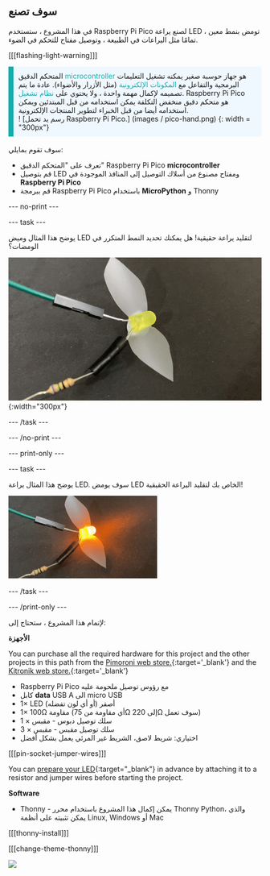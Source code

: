 ## سوف تصنع

في هذا المشروع ، ستستخدم Raspberry Pi Pico لصنع يراعة LED تومض بنمط معين ، تمامًا مثل اليراعات في الطبيعة ، وتوصيل مفتاح للتحكم في الضوء.

[[[flashing-light-warning]]]

<div style='border-left: solid; border-width:10px; border-color: #0faeb0; background-color: aliceblue; padding: 10px;display: flex; flex-wrap: wrap'>
<div style="flex-basis: 200px; flex-grow: 1; margin-right: 15px;">
المتحكم الدقيق <span style="color: #0faeb0">microcontroller</span> هو جهاز حوسبة صغير يمكنه تشغيل التعليمات البرمجية والتفاعل مع <span style="color: #0faeb0">المكونات الإلكترونية</span> (مثل الأزرار والأضواء). عادة ما يتم تصميمه لإكمال مهمة واحدة ، ولا يحتوي على <span style="color: #0faeb0">نظام تشغيل</span>. 
Raspberry Pi Pico هو متحكم دقيق منخفض التكلفة يمكن استخدامه من قبل المبتدئين ويمكن استخدامه أيضا من قبل الخبراء لتطوير المنتجات الإلكترونية.
</div>
<div>
! [رسم يد تحمل Raspberry Pi Pico.] (images / pico-hand.png) {: width = "300px"}
</div>
</div>

<br/>
سوف تقوم بمايلي:

+ تعرف على "المتحكم الدقيق" Raspberry Pi Pico **microcontroller**
+ قم بتوصيل LED ومفتاح مصنوع من أسلاك التوصيل إلى المنافذ الموجودة في **Raspberry Pi Pico**
+ قم ببرمجة Raspberry Pi Pico باستخدام **MicroPython** و Thonny

--- no-print ---

--- task ---

يوضح هذا المثال وميض LED لتقليد يراعة حقيقية! هل يمكنك تحديد النمط المتكرر في الومضات؟

![رسم متحرك ل LED يراعة يومض "يشتعل وينطفئ"](images/firefly-blink.gif){:width="300px"}

--- /task ---

--- /no-print ---

--- print-only ---

--- task ---

يوضح هذا المثال يراعة LED. سوف يومض LED الخاص بك لتقليد اليراعة الحقيقية!

![مصباح LED مع شريط لاصق ملتصق به لتشكيل أجنحة. يوجد سلكان موصلان متصلان بمصباح LED ، أحدهما مزود بمقاومة مثبتة في مكانها بواسطة شريط كهربائي.](images/showcase_static.png)

--- /task ---

--- /print-only ---

لإتمام هذا المشروع ، ستحتاج إلى:

**الأجهزة**

You can purchase all the required hardware for this project and the other projects in this path from the [Pimoroni web store.](https://shop.pimoroni.com/products/pico-intro-kit?variant=39893512945747){:target='_blank'} and the [Kitronik web store.](https://kitronik.co.uk/products/5343-raspberry-pi-foundation-pico-pathway-pack){:target='_blank'}

+ Raspberry Pi Pico مع رؤوس توصيل ملحومة عليه
+ كابل **data** USB A الى micro USB
+ 1× LED أصفر (أو أي لون تفضله)
+ 1× 100Ω مقاومة (أي مقاومة من 75Ω إلى 220Ω سوف تعمل)
+ 1 × سلك توصيل دبوس - مقبس
+ 3 × سلك توصيل مقبس - مقبس
+ اختياري: شريط لاصق، الشريط غير المرئي يعمل بشكل أفضل

[[[pin-socket-jumper-wires]]]

You can [prepare your LED](https://projects.raspberrypi.org/en/projects/introduction-to-the-pico){:target="_blank"} in advance by attaching it to a resistor and jumper wires before starting the project.

**Software**

+ Thonny - يمكن إكمال هذا المشروع باستخدام محرر Thonny Python، والذي يمكن تثبيته على أنظمة Linux, Windows أو Mac

[[[thonny-install]]]

[[[change-theme-thonny]]]

![](http://code.org/api/hour/begin_rp_ledfirefly.png)
